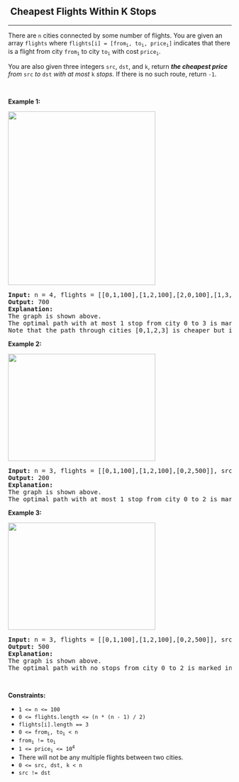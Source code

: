 <h2>  Cheapest Flights Within K Stops</h2><hr><div style="user-select: auto;"><p style="user-select: auto;">There are <code style="user-select: auto;">n</code> cities connected by some number of flights. You are given an array <code style="user-select: auto;">flights</code> where <code style="user-select: auto;">flights[i] = [from<sub style="user-select: auto;">i</sub>, to<sub style="user-select: auto;">i</sub>, price<sub style="user-select: auto;">i</sub>]</code> indicates that there is a flight from city <code style="user-select: auto;">from<sub style="user-select: auto;">i</sub></code> to city <code style="user-select: auto;">to<sub style="user-select: auto;">i</sub></code> with cost <code style="user-select: auto;">price<sub style="user-select: auto;">i</sub></code>.</p>

<p style="user-select: auto;">You are also given three integers <code style="user-select: auto;">src</code>, <code style="user-select: auto;">dst</code>, and <code style="user-select: auto;">k</code>, return <em style="user-select: auto;"><strong style="user-select: auto;">the cheapest price</strong> from </em><code style="user-select: auto;">src</code><em style="user-select: auto;"> to </em><code style="user-select: auto;">dst</code><em style="user-select: auto;"> with at most </em><code style="user-select: auto;">k</code><em style="user-select: auto;"> stops. </em>If there is no such route, return<em style="user-select: auto;"> </em><code style="user-select: auto;">-1</code>.</p>

<p style="user-select: auto;">&nbsp;</p>
<p style="user-select: auto;"><strong style="user-select: auto;">Example 1:</strong></p>
<img alt="" src="https://assets.leetcode.com/uploads/2022/03/18/cheapest-flights-within-k-stops-3drawio.png" style="width: 332px; height: 392px; user-select: auto;">
<pre style="user-select: auto;"><strong style="user-select: auto;">Input:</strong> n = 4, flights = [[0,1,100],[1,2,100],[2,0,100],[1,3,600],[2,3,200]], src = 0, dst = 3, k = 1
<strong style="user-select: auto;">Output:</strong> 700
<strong style="user-select: auto;">Explanation:</strong>
The graph is shown above.
The optimal path with at most 1 stop from city 0 to 3 is marked in red and has cost 100 + 600 = 700.
Note that the path through cities [0,1,2,3] is cheaper but is invalid because it uses 2 stops.
</pre>

<p style="user-select: auto;"><strong style="user-select: auto;">Example 2:</strong></p>
<img alt="" src="https://assets.leetcode.com/uploads/2022/03/18/cheapest-flights-within-k-stops-1drawio.png" style="width: 332px; height: 242px; user-select: auto;">
<pre style="user-select: auto;"><strong style="user-select: auto;">Input:</strong> n = 3, flights = [[0,1,100],[1,2,100],[0,2,500]], src = 0, dst = 2, k = 1
<strong style="user-select: auto;">Output:</strong> 200
<strong style="user-select: auto;">Explanation:</strong>
The graph is shown above.
The optimal path with at most 1 stop from city 0 to 2 is marked in red and has cost 100 + 100 = 200.
</pre>

<p style="user-select: auto;"><strong style="user-select: auto;">Example 3:</strong></p>
<img alt="" src="https://assets.leetcode.com/uploads/2022/03/18/cheapest-flights-within-k-stops-2drawio.png" style="width: 332px; height: 242px; user-select: auto;">
<pre style="user-select: auto;"><strong style="user-select: auto;">Input:</strong> n = 3, flights = [[0,1,100],[1,2,100],[0,2,500]], src = 0, dst = 2, k = 0
<strong style="user-select: auto;">Output:</strong> 500
<strong style="user-select: auto;">Explanation:</strong>
The graph is shown above.
The optimal path with no stops from city 0 to 2 is marked in red and has cost 500.
</pre>

<p style="user-select: auto;">&nbsp;</p>
<p style="user-select: auto;"><strong style="user-select: auto;">Constraints:</strong></p>

<ul style="user-select: auto;">
	<li style="user-select: auto;"><code style="user-select: auto;">1 &lt;= n &lt;= 100</code></li>
	<li style="user-select: auto;"><code style="user-select: auto;">0 &lt;= flights.length &lt;= (n * (n - 1) / 2)</code></li>
	<li style="user-select: auto;"><code style="user-select: auto;">flights[i].length == 3</code></li>
	<li style="user-select: auto;"><code style="user-select: auto;">0 &lt;= from<sub style="user-select: auto;">i</sub>, to<sub style="user-select: auto;">i</sub> &lt; n</code></li>
	<li style="user-select: auto;"><code style="user-select: auto;">from<sub style="user-select: auto;">i</sub> != to<sub style="user-select: auto;">i</sub></code></li>
	<li style="user-select: auto;"><code style="user-select: auto;">1 &lt;= price<sub style="user-select: auto;">i</sub> &lt;= 10<sup style="user-select: auto;">4</sup></code></li>
	<li style="user-select: auto;">There will not be any multiple flights between two cities.</li>
	<li style="user-select: auto;"><code style="user-select: auto;">0 &lt;= src, dst, k &lt; n</code></li>
	<li style="user-select: auto;"><code style="user-select: auto;">src != dst</code></li>
</ul>
</div>